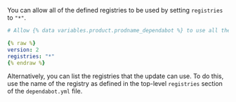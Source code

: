 You can allow all of the defined registries to be used by setting `registries` to `"*"`.

```yaml
# Allow {% data variables.product.prodname_dependabot %} to use all the defined registries

{% raw %}
version: 2
registries: "*"
{% endraw %}
```

Alternatively, you can list the registries that the update can use. To do this, use the name of the registry as defined in the top-level `registries` section of the `dependabot.yml` file.
